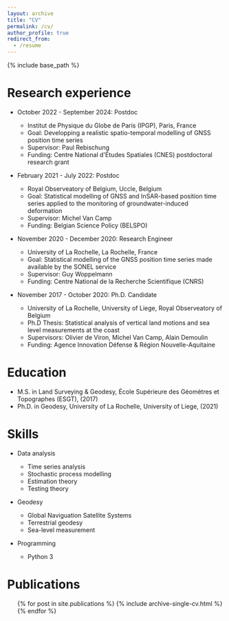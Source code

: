 ```yaml
---
layout: archive
title: "CV"
permalink: /cv/
author_profile: true
redirect_from:
  - /resume
---
```


{% include base_path %}

Research experience
======
* October 2022 - September 2024: Postdoc
  * Institut de Physique du Globe de Paris (IPGP), Paris, France
  * Goal: Developping a realistic spatio-temporal modelling of GNSS position time series
  * Supervisor: Paul Rebischung
  * Funding: Centre National d'Études Spatiales (CNES) postdoctoral research grant

* February 2021 - July 2022: Postdoc
  * Royal Observeatory of Belgium, Uccle, Belgium
  * Goal: Statistical modelling of GNSS and InSAR-based position time series applied to the monitoring of groundwater-induced deformation
  * Supervisor: Michel Van Camp
  * Funding: Belgian Science Policy (BELSPO)

* November 2020 - December 2020: Research Engineer
  * University of La Rochelle, La Rochelle, France
  * Goal: Statistical modelling of the GNSS position time series made available by the SONEL service
  * Supervisor: Guy Woppelmann
  * Funding: Centre National de la Recherche Scientifique (CNRS)

* November 2017 - October 2020: Ph.D. Candidate
  * University of La Rochelle, University of Liege, Royal Observeatory of Belgium
  * Ph.D Thesis: Statistical analysis of vertical land motions and sea level measurements at the coast
  * Supervisors: Olivier de Viron, Michel Van Camp, Alain Demoulin
  * Funding: Agence Innovation Défense & Région Nouvelle-Aquitaine

Education
======
* M.S. in Land Surveying & Geodesy, École Supérieure des Géomètres et Topographes (ESGT), (2017)
* Ph.D. in Geodesy, University of La Rochelle, University of Liege, (2021)
  
Skills
======
* Data analysis
  * Time series analysis
  * Stochastic process modelling
  * Estimation theory
  * Testing theory

* Geodesy
  * Global Naviguation Satellite Systems
  * Terrestrial geodesy
  * Sea-level measurement

* Programming
  * Python 3

Publications
======
  <ul>{% for post in site.publications %}
    {% include archive-single-cv.html %}
  {% endfor %}</ul>
